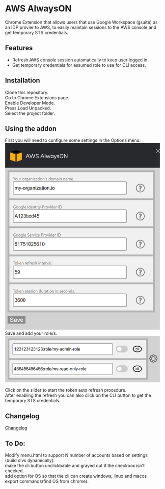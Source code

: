 # AWS AlwaysON  
Chrome Extension that allows users that use Google Workspace (gsuite) as an IDP provier to AWS, to easily maintain sessions to the AWS console and get temporary STS credentials.
## Features
- Refresh AWS console session automatically to keep user logged in. 
- Get temporary credentials for assumed role to use for CLI access.

## Installation
Clone this repository.  
Go to Chrome Extensions page.  
Enable Developer Mode.  
Press Load Unpacked.  
Select the project folder.  

## Using the addon  
First you will need to configure some settings in the Options menu:  
![Options](img/options.png)  
Save and add your role/s.  
![Main menu](img/main.png)  

Click on the slider to start the token auto refresh procedure.  
After enabling the refresh you can also click on the CLI button to get the temporary STS credentials.  

## Changelog
[Changelog](/changelog.md)  

## To Do:  
Modify menu.html to support N number of accounts based on settings (build divs dynamically).  
make the cli button unclickbable and grayed out if the checkbox isn't checked.  
add option for OS so that the cli can create windows, linux and macos export commands(find OS from chrome).  